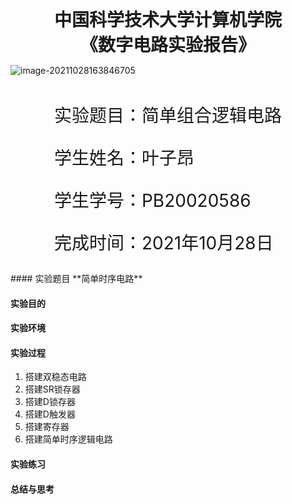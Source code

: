   

<div style="text-align:center;font-size:2em;font-weight:bold">中国科学技术大学计算机学院</div>


<div style="text-align:center;font-size:2em;font-weight:bold">《数字电路实验报告》</div>







![image-20211028163846705](C:\Users\wh030917\AppData\Roaming\Typora\typora-user-images\image-20211028163846705.png)








<div style="display: flex;flex-direction: column;align-items: center;font-size:2em">
<div>
<p>实验题目：简单组合逻辑电路 </p>
<p>学生姓名：叶子昂</p>
<p>学生学号：PB20020586</p>
<p>完成时间：2021年10月28日</p>
</div>
</div>


<div style="page-break-after:always"></div>
#### 实验题目
**简单时序电路**

#### 实验目的


#### 实验环境


#### 实验过程
1. 搭建双稳态电路
2. 搭建SR锁存器
3. 搭建D锁存器
4. 搭建D触发器
5. 搭建寄存器
6. 搭建简单时序逻辑电路


#### 实验练习


#### 总结与思考